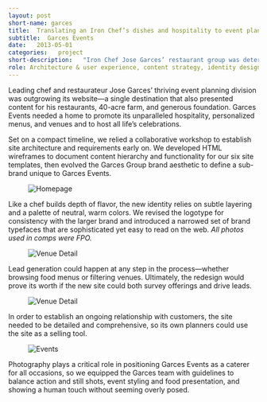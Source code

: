 ```yaml
---
layout: post
short-name: garces
title:  Translating an Iron Chef’s dishes and hospitality to event planning
subtitle:  Garces Events
date:   2013-05-01
categories:   project
short-description:   "Iron Chef Jose Garces’ restaurant group was determined to focus more attention on its event planning division. Garces Events needed a refreshed aesthetic and user experience that would increase inquiries, appeal to both planners and social customers, and cross-sell catering services with restaurant private events."
role: Architecture & user experience, content strategy, identity design, design concept & system
---
```


Leading chef and restaurateur Jose Garces’ thriving event planning division was outgrowing its website—a single destination that also presented content for his restaurants, 40-acre farm, and generous foundation. Garces Events needed a home to promote its unparalleled hospitality, personalized menus, and venues and to host all life’s celebrations.

Set on a compact timeline, we relied a collaborative workshop to establish site architecture and requirements early on. We developed HTML wireframes to document content hierarchy and functionality for our six site templates, then evolved the Garces Group brand aesthetic to define a sub-brand unique to Garces Events.

<div class="fig-with-cap">
  <figure class="scrollable full-width-image"><img src="../../../../a/img/garces-01.jpg" alt="Homepage"></figure>
  <figcaption class="caption">Like a chef builds depth of flavor, the new identity relies on subtle layering and a palette of neutral, warm colors. We revised the logotype for consistency with the larger brand and introduced a narrowed set of brand typefaces that are sophisticated yet easy to read on the web. <em>All photos used in comps were FPO.</em></figcaption>
</div>

<div class="fig-with-cap">
  <figure class="center-image-wider"><img src="../../../../a/img/garces-02.gif" alt="Venue Detail"></figure>
  <figcaption class="caption">Lead generation could happen at any step in the process—whether browsing food menus or filtering venues. Ultimately, the redesign would prove its worth if the new site could both survey offerings and drive leads.
</figcaption>
</div>

<div class="fig-with-cap">
  <figure class="scrollable full-width-image"><img src="../../../../a/img/garces-03.jpg" alt="Venue Detail"></figure>
  <figcaption class="caption">In order to establish an ongoing relationship with customers, the site needed to be detailed and comprehensive, so its own planners could use the site as a selling tool.</figcaption>
</div>

<div class="fig-with-cap">
  <figure class="scrollable full-width-image"><img src="../../../../a/img/garces-04.jpg" alt="Events"></figure>
  <figcaption class="caption">Photography plays a critical role in positioning Garces Events as a caterer for all occasions, so we equipped the Garces team with guidelines to balance action and still shots, event styling and food presentation, and showing a human touch without seeming overly posed.</figcaption>
</div>
